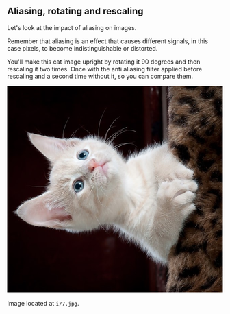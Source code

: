 ## Aliasing, rotating and rescaling

Let's look at the impact of aliasing on images.

Remember that aliasing is an effect that causes different signals, in this case pixels, to become indistinguishable or distorted.

You'll make this cat image upright by rotating it 90 degrees and then rescaling it two times. Once with the anti aliasing filter applied before rescaling and a second time without it, so you can compare them.

![Little cute cat](i/7.jpg)

Image located at `i/7.jpg`.

<!-- Image preloaded as `image_cat`. -->
<!-- 
### Instructions

- Import the module and the rotating and rescaling functions.

- .

- .

- .
 -->